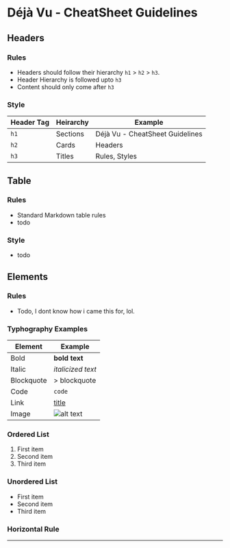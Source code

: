 # Déjà Vu - CheatSheet Guidelines

## Headers

### Rules
- Headers should follow their hierarchy `h1` > `h2` > `h3`.
- Header Hierarchy is followed upto `h3`
- Content should only come after `h3`

### Style
| Header Tag | Heirarchy | Example                         |
| ---------- | --------- | ------------------------------- |
| `h1`       | Sections  | Déjà Vu - CheatSheet Guidelines |
| `h2`       | Cards     | Headers                         |
| `h3`       | Titles    | Rules, Styles                   |


## Table

### Rules
- Standard Markdown table rules
- todo

### Style
- todo

## Elements

### Rules
- Todo, I dont know how i came this for, lol.

### Typhography Examples
| Element    | Example                                                                              |
| ---------- | ------------------------------------------------------------------------------------ |
| Bold       | **bold text**                                                                        |
| Italic     | *italicized text*                                                                    |
| Blockquote | > blockquote                                                                         |
| Code       | `code`                                                                               |
| Link       | [title](https://www.example.com)                                                     |
| Image      | ![alt text]([image.jp](https://homepages.cae.wisc.edu/~ece533/images/airplane.png)g) |

### Ordered List 	
1. First item
2. Second item
3. Third item

### Unordered List 	
- First item
- Second item
- Third item

### Horizontal Rule 	
---

